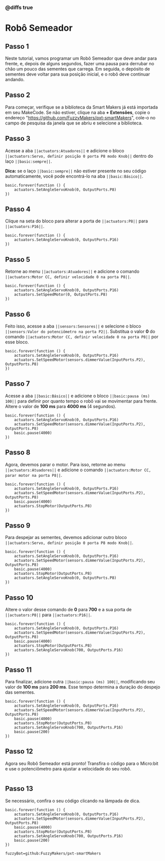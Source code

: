 ### @diffs true
# Robô Semeador

## Passo 1
Neste tutorial, vamos programar um Robô Semeador que deve andar para frente, e, depois de alguns segundos, 
fazer uma pausa para derrubar no chão um pouco das sementes que carrega.
Em seguida, o depósito de sementes deve voltar para sua posição inicial, e o robô deve continuar andando.

## Passo 2
Para começar, verifique se a biblioteca da Smart Makers já está importada em seu MakeCode.
Se não estiver, clique na aba **+ Extensões**, copie o endereço "https://github.com/FuzzyMakers/pxt-smartMakers",
cole-o no campo de pesquisa da janela que se abriu e selecione a biblioteca.

## Passo 3
Acesse a aba ``||actuators:Atuadores||`` e adicione o bloco ``||actuators:Servo, definir posição 0 porta P8 modo Knob||`` dentro do laço ``||basic:sempre||``.

**Dica:** se o laço ``||basic:sempre||`` não estiver presente no seu código automaticamente, você pode encontrá-lo na aba ``||basic:Básico||``.

```blocks
basic.forever(function () {
    actuators.SetAngleServoKnob(0, OutputPorts.P8)
})
```

## Passo 4 
Clique na seta do bloco para alterar a porta de ``||actuators:P8||`` para ``||actuators:P16||``.

```blocks
basic.forever(function () {
    actuators.SetAngleServoKnob(0, OutputPorts.P16)
})
```

## Passo 5
Retorne ao menu ``||actuators:Atuadores||`` e adicione o comando ``||actuators:Motor CC, definir velocidade 0 na porta P8||``.

```blocks
basic.forever(function () {
    actuators.SetAngleServoKnob(0, OutputPorts.P16)
    actuators.SetSpeedMotor(0, OutputPorts.P8)
})
```

## Passo 6
Feito isso, acesse a aba ``||sensors:Sensores||`` e selecione o bloco ``||sensors:Valor do potenciômetro na porta P2||``. Substitua 
o valor **0** do comando ``||actuators:Motor CC, definir velocidade 0 na porta P8||`` por esse bloco.

```blocks
basic.forever(function () {
    actuators.SetAngleServoKnob(0, OutputPorts.P16)
    actuators.SetSpeedMotor(sensors.dimmerValue(InputPorts.P2), OutputPorts.P8)
})
```

## Passo 7
Acesse a aba ``||basic:Básico||`` e adicione o bloco ``||basic:pausa (ms) 100||`` para definir por quanto tempo
o robô vai se movimentar para frente. Altere o valor de **100 ms** para **4000 ms** (4 segundos).

```blocks
basic.forever(function () {
    actuators.SetAngleServoKnob(0, OutputPorts.P16)
    actuators.SetSpeedMotor(sensors.dimmerValue(InputPorts.P2), OutputPorts.P8)
    basic.pause(4000)
})
```

## Passo 8
Agora, devemos parar o motor. Para isso, retorne ao menu ``||actuators:Atuadores||`` e adicione o comando ``||actuators:Motor CC, parar motor na porta P8||``.

```blocks
basic.forever(function () {
    actuators.SetAngleServoKnob(0, OutputPorts.P16)
    actuators.SetSpeedMotor(sensors.dimmerValue(InputPorts.P2), OutputPorts.P8)
    basic.pause(4000)
    actuators.StopMotor(OutputPorts.P8)
})
```

## Passo 9
Para despejar as sementes, devemos adicionar outro bloco ``||actuators:Servo, definir posição 0 porta P8 modo Knob||``.

```blocks
basic.forever(function () {
    actuators.SetAngleServoKnob(0, OutputPorts.P16)
    actuators.SetSpeedMotor(sensors.dimmerValue(InputPorts.P2), OutputPorts.P8)
    basic.pause(4000)
    actuators.StopMotor(OutputPorts.P8)
    actuators.SetAngleServoKnob(0, OutputPorts.P8)
})
```

## Passo 10
Altere o valor desse comando de **0** para **700** e a sua porta de ``||actuators:P8||`` para ``||actuators:P16||``.

```blocks
basic.forever(function () {
    actuators.SetAngleServoKnob(0, OutputPorts.P16)
    actuators.SetSpeedMotor(sensors.dimmerValue(InputPorts.P2), OutputPorts.P8)
    basic.pause(4000)
    actuators.StopMotor(OutputPorts.P8)
    actuators.SetAngleServoKnob(700, OutputPorts.P16)
})
```

## Passo 11
Para finalizar, adicione outra ``||basic:pausa (ms) 100||``, modificando seu valor de **100 ms** para **200 ms**.
Esse tempo determina a duração do despejo das sementes.

```blocks
basic.forever(function () {
    actuators.SetAngleServoKnob(0, OutputPorts.P16)
    actuators.SetSpeedMotor(sensors.dimmerValue(InputPorts.P2), OutputPorts.P8)
    basic.pause(4000)
    actuators.StopMotor(OutputPorts.P8)
    actuators.SetAngleServoKnob(700, OutputPorts.P16)
    basic.pause(200)
})
```

## Passo 12
Agora seu Robô Semeador está pronto! Transfira o código para o Micro:bit e use o potenciômetro para ajustar a velocidade
do seu robô.

```blocks
```

## Passo 13
Se necessário, confira o seu código clicando na lâmpada de dica.

```blocks
basic.forever(function () {
    actuators.SetAngleServoKnob(0, OutputPorts.P16)
    actuators.SetSpeedMotor(sensors.dimmerValue(InputPorts.P2), OutputPorts.P8)
    basic.pause(4000)
    actuators.StopMotor(OutputPorts.P8)
    actuators.SetAngleServoKnob(700, OutputPorts.P16)
    basic.pause(200)
})
```

```package
fuzzyBot=github:FuzzyMakers/pxt-smartMakers
```